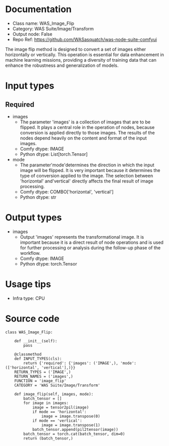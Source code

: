 # Documentation
- Class name: WAS_Image_Flip
- Category: WAS Suite/Image/Transform
- Output node: False
- Repo Ref: https://github.com/WASasquatch/was-node-suite-comfyui

The image flip method is designed to convert a set of images either horizontally or vertically. This operation is essential for data enhancement in machine learning missions, providing a diversity of training data that can enhance the robustness and generalization of models.

# Input types
## Required
- images
    - The parameter 'images' is a collection of images that are to be flipped. It plays a central role in the operation of nodes, because conversion is applied directly to those images. The results of the nodes depend heavily on the content and format of the input images.
    - Comfy dtype: IMAGE
    - Python dtype: List[torch.Tensor]
- mode
    - The parameter'mode'determines the direction in which the input image will be flipped. It is very important because it determines the type of conversion applied to the image. The selection between 'horizontal' and'vertical' directly affects the final result of image processing.
    - Comfy dtype: COMBO['horizontal', 'vertical']
    - Python dtype: str

# Output types
- images
    - Output 'images' represents the transformational image. It is important because it is a direct result of node operations and is used for further processing or analysis during the follow-up phase of the workflow.
    - Comfy dtype: IMAGE
    - Python dtype: torch.Tensor

# Usage tips
- Infra type: CPU

# Source code
```
class WAS_Image_Flip:

    def __init__(self):
        pass

    @classmethod
    def INPUT_TYPES(cls):
        return {'required': {'images': ('IMAGE',), 'mode': (['horizontal', 'vertical'],)}}
    RETURN_TYPES = ('IMAGE',)
    RETURN_NAMES = ('images',)
    FUNCTION = 'image_flip'
    CATEGORY = 'WAS Suite/Image/Transform'

    def image_flip(self, images, mode):
        batch_tensor = []
        for image in images:
            image = tensor2pil(image)
            if mode == 'horizontal':
                image = image.transpose(0)
            if mode == 'vertical':
                image = image.transpose(1)
            batch_tensor.append(pil2tensor(image))
        batch_tensor = torch.cat(batch_tensor, dim=0)
        return (batch_tensor,)
```